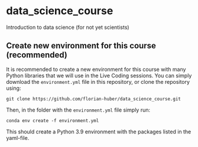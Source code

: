 # data_science_course
Introduction to data science (for not yet scientists)


## Create new environment for this course (recommended)
It is recommended to create a new environment for this course with many Python libraries that we will use in the Live Coding sessions. You can simply download the `environment.yml` file in this repository, or clone the repository using:
```
git clone https://github.com/florian-huber/data_science_course.git
```
Then, in the folder with the `environment.yml` file simply run:
```
conda env create -f environment.yml
```
This should create a Python 3.9 environment with the packages listed in the yaml-file.
